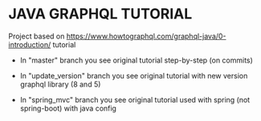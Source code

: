 # JAVA GRAPHQL TUTORIAL

Project based on https://www.howtographql.com/graphql-java/0-introduction/ tutorial

- In "master" branch you see original tutorial step-by-step (on commits)

- In "update_version" branch you see original tutorial with new version graphql library (8 and 5)

- In "spring_mvc" branch you see original tutorial used with spring (not spring-boot) with java config
